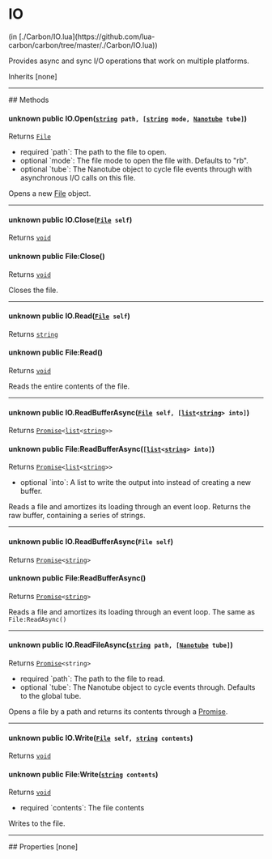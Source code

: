 <link href="../../style.css" rel="stylesheet" type="text/css"/>
<h1 class="class-title">IO</h1>
<span class="file-link">(in [./Carbon/IO.lua](https://github.com/lua-carbon/carbon/tree/master/./Carbon/IO.lua))</span><br/>

Provides async and sync I/O operations that work on multiple platforms.

<span class="bold">Inherits [none]</span>

<hr />
## Methods
<h4 class="method-name"><span class="doc-unknown">unknown</span> <span class="doc-visibility doc-public">public</span> IO.Open(<code><a href="Types#string">string</a> path, [<a href="Types#string">string</a> mode, <a href="Classes/Nanotube">Nanotube</a> tube]</code>)</h4>
<p class="method-returns bold">Returns <code><a href="Classes/File">File</a></code></p>
<ul class="doc-arg-list">
<li><span class="doc-arg-level doc-required">required</span>  `path`: The path to the file to open.</li>
<li><span class="doc-arg-level doc-optional">optional</span>  `mode`: The file mode to open the file with. Defaults to "rb".</li>
<li><span class="doc-arg-level doc-optional">optional</span>  `tube`: The Nanotube object to cycle file events through with asynchronous I/O calls on this file.</li>
</ul>

Opens a new <a href="Classes/File">File</a> object.
<hr/>
<h4 class="method-name"><span class="doc-unknown">unknown</span> <span class="doc-visibility doc-public">public</span> IO.Close(<code><a href="Classes/File">File</a> self</code>)</h4>
<p class="method-returns bold">Returns <code><a href="Types#void">void</a></code></p><h4 class="method-name"><span class="doc-unknown">unknown</span> <span class="doc-visibility doc-public">public</span> File:Close()</h4>
<p class="method-returns bold">Returns <code><a href="Types#void">void</a></code></p>
<ul class="doc-arg-list">

</ul>

Closes the file.
<hr/>
<h4 class="method-name"><span class="doc-unknown">unknown</span> <span class="doc-visibility doc-public">public</span> IO.Read(<code><a href="Classes/File">File</a> self</code>)</h4>
<p class="method-returns bold">Returns <code><a href="Types#string">string</a></code></p><h4 class="method-name"><span class="doc-unknown">unknown</span> <span class="doc-visibility doc-public">public</span> File:Read()</h4>
<p class="method-returns bold">Returns <code><a href="Types#void">void</a></code></p>
<ul class="doc-arg-list">

</ul>

Reads the entire contents of the file.
<hr/>
<h4 class="method-name"><span class="doc-unknown">unknown</span> <span class="doc-visibility doc-public">public</span> IO.ReadBufferAsync(<code><a href="Classes/File">File</a> self, [<a href="Types#list">list</a>&lt;<a href="Types#string">string</a>&gt; into]</code>)</h4>
<p class="method-returns bold">Returns <code><a href="Classes/Promise">Promise</a>&lt;<a href="Types#list">list</a>&lt;<a href="Types#string">string</a>&gt;&gt;</code></p><h4 class="method-name"><span class="doc-unknown">unknown</span> <span class="doc-visibility doc-public">public</span> File:ReadBufferAsync(<code>[<a href="Types#list">list</a>&lt;<a href="Types#string">string</a>&gt; into]</code>)</h4>
<p class="method-returns bold">Returns <code><a href="Classes/Promise">Promise</a>&lt;<a href="Types#list">list</a>&lt;<a href="Types#string">string</a>&gt;&gt;</code></p>
<ul class="doc-arg-list">
<li><span class="doc-arg-level doc-optional">optional</span>  `into`: A list to write the output into instead of creating a new buffer.</li>
</ul>

Reads a file and amortizes its loading through an event loop.
Returns the raw buffer, containing a series of strings.
<hr/>
<h4 class="method-name"><span class="doc-unknown">unknown</span> <span class="doc-visibility doc-public">public</span> IO.ReadBufferAsync(<code>File self</code>)</h4>
<p class="method-returns bold">Returns <code><a href="Classes/Promise">Promise</a>&lt;<a href="Types#string">string</a>&gt;</code></p><h4 class="method-name"><span class="doc-unknown">unknown</span> <span class="doc-visibility doc-public">public</span> File:ReadBufferAsync()</h4>
<p class="method-returns bold">Returns <code><a href="Classes/Promise">Promise</a>&lt;<a href="Types#string">string</a>&gt;</code></p>
<ul class="doc-arg-list">

</ul>

Reads a file and amortizes its loading through an event loop.
The same as <code>File:ReadAsync()</code>
<hr/>
<h4 class="method-name"><span class="doc-unknown">unknown</span> <span class="doc-visibility doc-public">public</span> IO.ReadFileAsync(<code><a href="Types#string">string</a> path, [<a href="Classes/Nanotube">Nanotube</a> tube]</code>)</h4>
<p class="method-returns bold">Returns <code><a href="Classes/Promise">Promise</a>&lt;string&gt;</code></p>
<ul class="doc-arg-list">
<li><span class="doc-arg-level doc-required">required</span>  `path`: The path to the file to read.</li>
<li><span class="doc-arg-level doc-optional">optional</span>  `tube`: The Nanotube object to cycle events through. Defaults to the global tube.</li>
</ul>

Opens a file by a path and returns its contents through a <a href="Classes/Promise">Promise</a>.
<hr/>
<h4 class="method-name"><span class="doc-unknown">unknown</span> <span class="doc-visibility doc-public">public</span> IO.Write(<code><a href="Classes/File">File</a> self, <a href="Types#string">string</a> contents</code>)</h4>
<p class="method-returns bold">Returns <code><a href="Types#void">void</a></code></p><h4 class="method-name"><span class="doc-unknown">unknown</span> <span class="doc-visibility doc-public">public</span> File:Write(<code><a href="Types#string">string</a> contents</code>)</h4>
<p class="method-returns bold">Returns <code><a href="Types#void">void</a></code></p>
<ul class="doc-arg-list">
<li><span class="doc-arg-level doc-required">required</span>  `contents`: The file contents</li>
</ul>

Writes to the file.

<hr />
## Properties
[none]